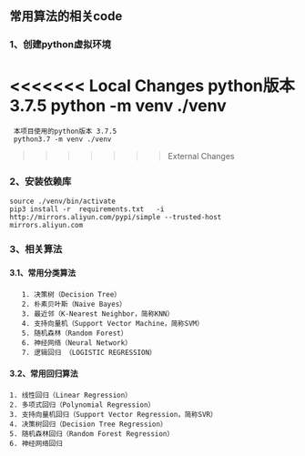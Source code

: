 ## 常用算法的相关code

### 1、创建python虚拟环境

<<<<<<< Local Changes
     python版本 3.7.5
     python -m venv ./venv
=======
     本项目使用的python版本 3.7.5
     python3.7 -m venv ./venv
>>>>>>> External Changes

### 2、安装依赖库

    source ./venv/bin/activate
    pip3 install -r  requirements.txt   -i   http://mirrors.aliyun.com/pypi/simple --trusted-host mirrors.aliyun.com

### 3、相关算法

#### 3.1、常用分类算法

~~~~
   1. 决策树（Decision Tree）
   2. 朴素贝叶斯（Naive Bayes）
   3. 最近邻（K-Nearest Neighbor，简称KNN）
   4. 支持向量机（Support Vector Machine，简称SVM）
   5. 随机森林（Random Forest）
   6. 神经网络（Neural Network）
   7. 逻辑回归 （LOGISTIC REGRESSION）
~~~~

#### 3.2、常用回归算法

~~~~
1. 线性回归（Linear Regression） 
2. 多项式回归（Polynomial Regression）
3. 支持向量机回归（Support Vector Regression，简称SVR）
4. 决策树回归（Decision Tree Regression）
5. 随机森林回归（Random Forest Regression）
6. 神经网络回归
~~~~


   
   
    